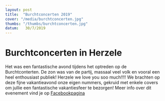 ```yaml
---
layout: post
title:  "Burchtconcerten 2019"
cover: "/media/burchtconcerten.jpg"
thumbs: "/thumbs/burchtconcerten.jpg"
datum:   30/7/2019
---
```


# Burchtconcerten in Herzele

Het was een fantastische avond tijdens het optreden op de Burchtconterten. De zon was van de partij, massaal veel volk en vooral een heel enthousiast publiek! Herzele we love you soo much!!!!
We brachten op deze fijne vakantieavond onze eigen nummers, gekruid met enkele covers om jullie een fantastische vakantiesfeer te bezorgen!
Meer info over dit evenement vind je op [Facebookpagina](https://nl-nl.facebook.com/burchtconcerten/)
